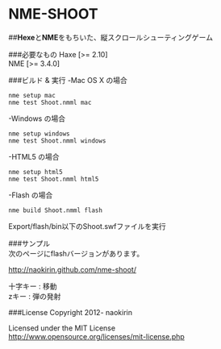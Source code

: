 # NME-SHOOT  
  
##**Hexe**と**NME**をもちいた、縦スクロールシューティングゲーム  
  
###必要なもの
Haxe [>= 2.10]  
NME  [>= 3.4.0]  

###ビルド & 実行
-Mac OS X の場合  

    nme setup mac  
    nme test Shoot.nmml mac  
  
-Windows の場合  

    nme setup windows  
    nme test Shoot.nmml windows  
  
-HTML5 の場合  

    nme setup html5  
    nme test Shoot.nmml html5  
  
-Flash の場合  

    nme build Shoot.nmml flash

Export/flash/bin以下のShoot.swfファイルを実行

###サンプル  
次のページにflashバージョンがあります。  
  
http://naokirin.github.com/nme-shoot/

十字キー : 移動  
zキー    : 弾の発射

###License
Copyright 2012- naokirin  

Licensed under the MIT License  
http://www.opensource.org/licenses/mit-license.php
